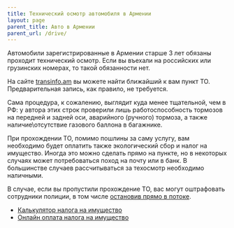 ```yaml
---
title: Технический осмотр автомобиля в Армении
layout: page
parent_title: Авто в Армении
parent_url: /drive/
---
```


Автомобили зарегистрированные в Армении старше 3 лет обязаны проходит технический осмотр. Если вы въехали на российских или грузинских номерах, то такой обязанности нет.

На сайте [transinfo.am](https://transinfo.am/ru/technical.html) вы можете найти ближайший к вам пункт ТО. Предварительная запись, как правило, не требуется.

Сама процедура, к сожалению, выглядит куда менее тщательной, чем в РФ: у автора этих строк проверили лишь работоспособность тормозов на передней и задней оси, аварийного (ручного) тормоза, а также наличие\отсутствие газового баллона в багажнике.

При прохождении ТО, помимо пошлины за саму услугу, вам необходимо будет оплатить также экологический сбор и налог на имущество. Иногда это можно сделать прямо на пункте, но в некоторых случаях может потребоваться поход на почту или в банк. В большинстве случаев рассчитываться за техосмотр необходимо наличными.

В случае, если вы пропустили прохождение ТО, вас могут оштрафовать сотрудники полиции, в том числе [остановив прямо в потоке](https://t.me/am_autoclub/12043).

- [Калькулятор налога на имущество](https://triple-c.am/ru/calculators/car-tax/)
- [Онлайн оплата налога на имущество](https://pay.e-community.am/ru/tax-search)
